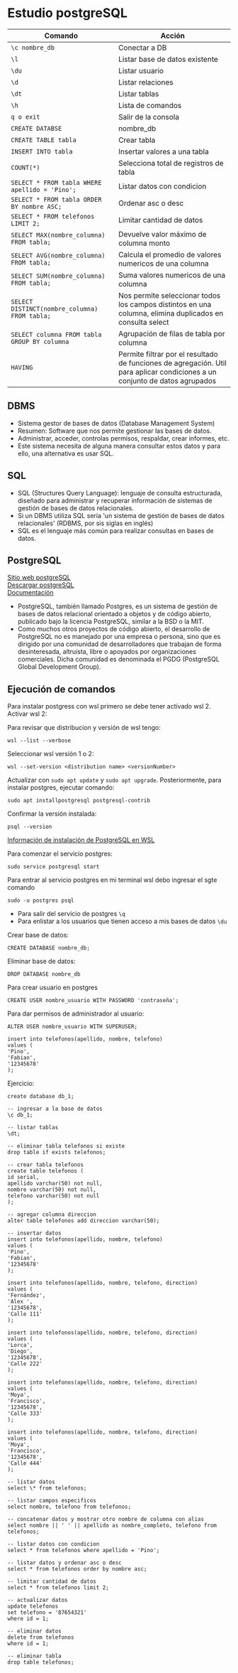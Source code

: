# Estudio postgreSQL

| Comando                                        | Acción                                                                                                                      |
| ---------------------------------------------- | --------------------------------------------------------------------------------------------------------------------------- |
| `\c nombre_db`                                 | Conectar a DB                                                                                                               |
| `\l`                                           | Listar base de datos existente                                                                                              |
| `\du`                                          | Listar usuario                                                                                                              |
| `\d`                                           | Listar relaciones                                                                                                           |
| `\dt`                                          | Listar tablas                                                                                                               |
| `\h`                                           | Lista de comandos                                                                                                           |
| `q o exit`                                     | Salir de la consola                                                                                                         |
| `CREATE DATABSE`                               | nombre_db                                                                                                                   |
| `CREATE TABLE tabla`                           | Crear tabla                                                                                                                 |
| `INSERT INTO tabla`                            | Insertar valores a una tabla                                                                                                |
| `COUNT(*)`                                     | Selecciona total de registros de tabla                                                                                      |
| `SELECT * FROM tabla WHERE apellido = 'Pino';` | Listar datos con condicion                                                                                                  |
| `SELECT * FROM tabla ORDER BY nombre ASC;`     | Ordenar asc o desc                                                                                                          |
| `SELECT * FROM telefonos LIMIT 2;`             | Limitar cantidad de datos                                                                                                   |
| `SELECT MAX(nombre_columna) FROM tabla;`       | Devuelve valor máximo de columna monto                                                                                      |
| `SELECT AVG(nombre_columna) FROM tabla;`       | Calcula el promedio de valores numericos de una columna                                                                     |
| `SELECT SUM(nombre_columna) FROM tabla;`       | Suma valores numericos de una columna                                                                                       |
| `SELECT DISTINCT(nombre_columna) FROM tabla;`  | Nos permite seleccionar todos los campos distintos en una columna, elimina duplicados en consulta select                    |
| `SELECT columna FROM tabla GROUP BY columna`   | Agrupación de filas de tabla por columna                                                                                    |
| `HAVING`                                       | Permite filtrar por el resultado de funciones de agregación. Util para aplicar condiciones a un conjunto de datos agrupados |

## DBMS

- Sistema gestor de bases de datos (Database Management System)
- Resumen: Software que nos permite gestionar las bases de datos.
- Administrar, acceder, controlas permisos, respaldar, crear informes, etc.
- Este sistema necesita de alguna manera consultar estos datos y para ello, una alternativa es usar SQL.

## SQL

- SQL (Structures Query Language): lenguaje de consulta estructurada, diseñado para administrar y recuperar información de sistemas de gestión de bases de datos relacionales.
- Si un DBMS utiliza SQL sería 'un sistema de gestión de bases de datos relacionales' (RDBMS, por sis siglas en inglés)
- SQL es el lenguaje más común para realizar consultas en bases de datos.

## PostgreSQL

[Sitio web postgreSQL](https://www.postgresql.org/)
<br />
[Descargar postgreSQL](https://www.postgresql.org/download/)
<br />
[Documentación](https://www.postgresql.org/docs/)

- PostgreSQL, también llamado Postgres, es un sistema de gestión de bases de datos relacional orientado
  a objetos y de código abierto, publicado bajo la licencia PostgreSQL, similar a la BSD o la MIT.
- Como muchos otros proyectos de código abierto, el desarrollo de PostgreSQL no es manejado por una
  empresa o persona, sino que es dirigido por una comunidad de desarrolladores que trabajan de forma
  desinteresada, altruista, libre o apoyados por organizaciones comerciales. Dicha comunidad es
  denominada el PGDG (PostgreSQL Global Development Group).

## Ejecución de comandos

Para instalar postgress con wsl primero se debe tener activado wsl 2. Activar wsl 2:

Para revisar que distribucion y versión de wsl tengo:

```
wsl --list --verbose
```

Seleccionar wsl versión 1 o 2:

```
wsl --set-version <distribution name> <versionNumber>
```

Actualizar con `sudo apt update` y `sudo apt upgrade`. Posteriormente, para instalar postgres, ejecutar comando:

```
sudo apt installpostgresql postgresql-contrib
```

Confirmar la versión instalada:

```
psql --version
```

[Información de instalación de PostgreSQL en WSL](https://learn.microsoft.com/en-us/windows/wsl/tutorials/wsl-database)

Para comenzar el servicio postgres:

```
sudo service postgresql start
```

Para entrar al servicio postgres en mi terminal wsl debo ingresar el sgte comando

```
sudo -u postgres psql
```

- Para salir del servicio de postgres `\q`
- Para enlistar a los usuarios que tienen acceso a mis bases de datos `\du`

Crear base de datos:

```
CREATE DATABASE nombre_db;
```

Eliminar base de datos:

```
DROP DATABASE nombre_db
```

Para crear usuario en postgres

```
CREATE USER nombre_usuario WITH PASSWORD 'contraseña';
```

Para dar permisos de administrador al usuario:

```
ALTER USER nombre_usuario WITH SUPERUSER;
```

```
insert into telefonos(apellido, nombre, telefono)
values (
'Pino',
'Fabian',
'12345678'
);
```

Ejercicio:

```
create database db_1;

-- ingresar a la base de datos
\c db_1;

-- listar tablas
\dt;

-- eliminar tabla telefonos si existe
drop table if exists telefonos;

-- crear tabla telefonos
create table telefonos (
id serial,
apellido varchar(50) not null,
nombre varchar(50) not null,
telefono varchar(50) not null
);

-- agregar columna direccion
alter table telefonos add direccion varchar(50);

-- insertar datos
insert into telefonos(apellido, nombre, telefono)
values (
'Pino',
'Fabian',
'12345678'
);

insert into telefonos(apellido, nombre, telefono, direction)
values (
'Fernández',
'Alex ',
'12345678',
'Calle 111'
);

insert into telefonos(apellido, nombre, telefono, direction)
values (
'Lorca',
'Diego',
'12345678',
'Calle 222'
);

insert into telefonos(apellido, nombre, telefono, direction)
values (
'Moya',
'Francisco',
'12345678',
'Calle 333'
);

insert into telefonos(apellido, nombre, telefono, direction)
values (
'Moya',
'Francisco',
'12345678',
'Calle 444'
);

-- listar datos
select \* from telefonos;

-- listar campos especificos
select nombre, telefono from telefonos;

-- concatenar datos y mostrar otro nombre de columna con alias
select nombre || ' ' || apellido as nombre_completo, telefono from telefonos;

-- listar datos con condicion
select * from telefonos where apellido = 'Pino';

-- listar datos y ordenar asc o desc
select * from telefonos order by nombre asc;

-- limitar cantidad de datos
select * from telefonos limit 2;

-- actualizar datos
update telefonos
set telefono = '87654321'
where id = 1;

-- eliminar datos
delete from telefonos
where id = 1;

-- eliminar tabla
drop table telefonos;
```
